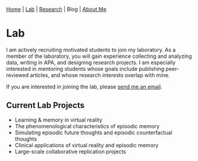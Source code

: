 [Home](https://jaredbranch.github.io/) | [Lab](https://jaredbranch.github.io/lab) | [Research](https://jaredbranch.github.io/research) | Blog |  [About Me](https://jaredbranch.github.io/aboutme)
# Lab

I am actively recruiting motivated students to join my laboratory. As a member of the laboratory, you will gain experience collecting and analyzing data, writing in APA, and designing research projects. I am especially interested in mentoring students whose goals include publishing peer-reviewed articles, and whose research interests overlap with mine.

If you are interested in joining the lab, please [send me an email](mailto:Jared.Branch@Avila.edu).

## Current Lab Projects
* Learning & memory in virtual reality
* The phenomenological characteristics of episodic memory
* Simulating episodic future thoughts and episodic counterfactual thoughts
* Clinical applications of virtual reality and episodic memory
* Large-scale collaborative replication projects

